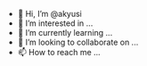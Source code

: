 - 👋 Hi, I’m @akyusi
- 👀 I’m interested in ...
- 🌱 I’m currently learning ...
- 💞️ I’m looking to collaborate on ...
- 📫 How to reach me ...

<!---
akyusi/akyusi is a ✨ special ✨ repository because its `README.md` (this file) appears on your GitHub profile.
You can click the Preview link to take a look at your changes.
--->
